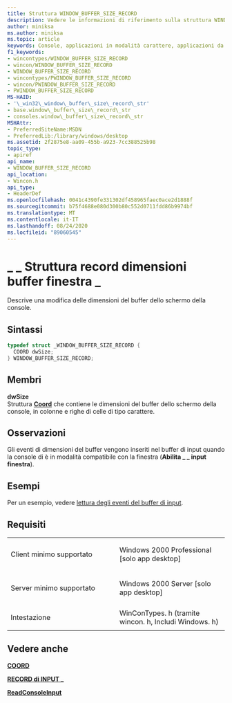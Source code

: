 ```yaml
---
title: Struttura WINDOW_BUFFER_SIZE_RECORD
description: Vedere le informazioni di riferimento sulla struttura WINDOW_BUFFER_SIZE_RECORD, che descrive una modifica delle dimensioni del buffer dello schermo della console.
author: miniksa
ms.author: miniksa
ms.topic: article
keywords: Console, applicazioni in modalità carattere, applicazioni da riga di comando, applicazioni Terminal, API console
f1_keywords:
- wincontypes/WINDOW_BUFFER_SIZE_RECORD
- wincon/WINDOW_BUFFER_SIZE_RECORD
- WINDOW_BUFFER_SIZE_RECORD
- wincontypes/PWINDOW_BUFFER_SIZE_RECORD
- wincon/PWINDOW_BUFFER_SIZE_RECORD
- PWINDOW_BUFFER_SIZE_RECORD
MS-HAID:
- '\_win32\_window\_buffer\_size\_record\_str'
- base.window\_buffer\_size\_record\_str
- consoles.window\_buffer\_size\_record\_str
MSHAttr:
- PreferredSiteName:MSDN
- PreferredLib:/library/windows/desktop
ms.assetid: 2f2875e8-aa09-455b-a923-7cc388525b98
topic_type:
- apiref
api_name:
- WINDOW_BUFFER_SIZE_RECORD
api_location:
- Wincon.h
api_type:
- HeaderDef
ms.openlocfilehash: 0041c4390fe331302df458965faec0ace2d1888f
ms.sourcegitcommit: b75f4688e080d300b80c552d0711fdd86b9974bf
ms.translationtype: MT
ms.contentlocale: it-IT
ms.lasthandoff: 08/24/2020
ms.locfileid: "89060545"
---
```

# <a name="window_buffer_size_record-structure"></a>\_ \_ Struttura record dimensioni buffer finestra \_


Descrive una modifica delle dimensioni del buffer dello schermo della console.

<a name="syntax"></a>Sintassi
------

```C
typedef struct _WINDOW_BUFFER_SIZE_RECORD {
  COORD dwSize;
} WINDOW_BUFFER_SIZE_RECORD;
```

<a name="members"></a>Membri
-------

**dwSize**  
Struttura [**Coord**](coord-str.md) che contiene le dimensioni del buffer dello schermo della console, in colonne e righe di celle di tipo carattere.

<a name="remarks"></a>Osservazioni
-------

Gli eventi di dimensioni del buffer vengono inseriti nel buffer di input quando la console di è in modalità compatibile con la finestra (**Abilita \_ \_ input finestra**).

<a name="examples"></a>Esempi
--------

Per un esempio, vedere [lettura degli eventi del buffer di input](reading-input-buffer-events.md).

<a name="requirements"></a>Requisiti
------------

<table>
<colgroup>
<col width="50%" />
<col width="50%" />
</colgroup>
<tbody>
<tr class="odd">
<td><p>Client minimo supportato</p></td>
<td><p>Windows 2000 Professional [solo app desktop]</p></td>
</tr>
<tr class="even">
<td><p>Server minimo supportato</p></td>
<td><p>Windows 2000 Server [solo app desktop]</p></td>
</tr>
<tr class="odd">
<td><p>Intestazione</p></td>
<td>WinConTypes. h (tramite wincon. h, Includi Windows. h)</td>
</tr>
</tbody>
</table>

## <a name="span-idsee_alsospansee-also"></a><span id="see_also"></span>Vedere anche


[**COORD**](coord-str.md)

[**RECORD di INPUT \_**](input-record-str.md)

[**ReadConsoleInput**](readconsoleinput.md)

 

 





